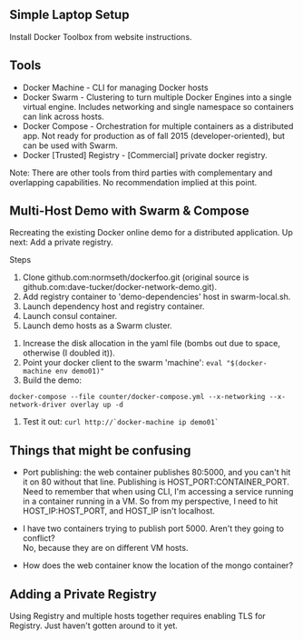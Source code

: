 <!-- See Also: Evernote "Docker Orchestration" -->

## Simple Laptop Setup
Install Docker Toolbox from website instructions.

## Tools
* Docker Machine - CLI for managing Docker hosts
* Docker Swarm - Clustering to turn multiple Docker Engines into a single virtual engine.  Includes networking and single namespace so containers can link across hosts.
* Docker Compose - Orchestration for multiple containers as a distributed app.  Not ready for production as of fall 2015 (developer-oriented), but can be used with Swarm.
* Docker [Trusted] Registry - [Commercial] private docker registry.  

Note: There are other tools from third parties with complementary and overlapping capabilities.  No recommendation implied at this point.

## Multi-Host Demo with Swarm & Compose
Recreating the existing Docker online demo for a distributed application.  Up next: Add a private registry.

Steps
1. Clone github.com:normseth/dockerfoo.git (original source is github.com:dave-tucker/docker-network-demo.git).
1. Add registry container to 'demo-dependencies' host in swarm-local.sh.
1. Launch dependency host and registry container.
1. Launch consul container.
1. Launch demo hosts as a Swarm cluster.
<!-- 1. Update web demo yaml file to pull from local registry.  Need to set up registry with TLS for this.  See https://github.com/docker/distribution/blob/master/docs/deploying.md -->
1. Increase the disk allocation in the yaml file (bombs out due to space, otherwise (I doubled it)).
1. Point your docker client to the swarm 'machine': ```eval "$(docker-machine env demo01)"```
1. Build the demo:
  ```
  docker-compose --file counter/docker-compose.yml --x-networking --x-network-driver overlay up -d
  ```
1. Test it out: ```curl http://`docker-machine ip demo01` ```

## Things that might be confusing
* Port publishing: the web container publishes 80:5000, and you can't hit it on 80 without that line.
  Publishing is HOST_PORT:CONTAINER_PORT.
  Need to remember that when using CLI, I'm accessing a service running in a container running in a VM.
  So from my perspective, I need to hit HOST_IP:HOST_PORT, and HOST_IP isn't localhost.

* I have two containers trying to publish port 5000.  Aren't they going to conflict?   
  No, because they are on different VM hosts.

* How does the web container know the location of the mongo container?

## Adding a Private Registry

Using Registry and multiple hosts together requires enabling TLS for Registry.  Just haven't gotten around to it yet.

<!--
1. Pull containers needed for demo from Docker Hub (including consul).
  ```
  for i in 'progrium/consul' 'mongo' 'bfirsh/compose-mongodb-demo' ; do
    docker pull $i
  done
  ```

1. Tag and push containers into local registry.
  ```
  docker tag progrium/consul localhost:5000/consul
  docker tag mongo localhost:5000/mongodb
  docker tag bfirsh/compose-mongodb-demo localhost:5000/mh-demo-web

  docker push localhost:5000/consul
  docker push localhost:5000/mongodb
  docker push localhost:5000/mh-demo-web
  ```
-->
